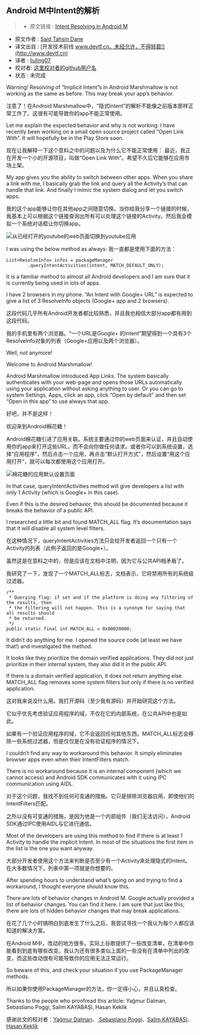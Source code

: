Android M中Intent的解析
---

> * 原文链接 : [Intent Resolving in Android M](https://medium.com/google-developer-experts/intent-resolving-in-android-m-c17d39d27048#.n23z2g14e)
* 原文作者 : [Said Tahsin Dane](https://medium.com/@tasomaniac)
* 译文出自 : [开发技术前线 www.devtf.cn。未经允许，不得转载!](http://www.devtf.cn)
* 译者 : [liuling07](https://github.com/liuling07) 
* 校对者: [这里校对者的github用户名](github链接)
* 状态 :  未完成 

Warning! Resolving of “Implicit Intent”s in Android Marshmallow is not working as the same as before. This may break your app’s behavior.

注意了！在Android Marshmallow中，“隐式Intent”的解析不能像之前版本那样正常工作了。这很有可能导致你的app不能正常使用。

Let me explain the expected behavior and why is not working:
I have recently been working on a small open source project called “Open Link With”. It will hopefully be in the Play Store soon.

现在让我解释一下这个意料之中的问题以及为什么它不能正常使用：
最近，我正在开发一个小的开源项目，叫做“Open Link With”。希望不久后它能够在应用市场上架。

My app gives you the ability to switch between other apps. When you share a link with me, I basically grab the link and query all the Activity’s that can handle that link. And finally I mimic the system dialog and let you switch apps.

我的这个app能够让你在其他app之间随意切换。当你给我分享一个链接的时候，我基本上可以根据这个链接查询出所有可以处理这个链接的Activity。然后我会模拟一个系统对话框让你切换app。

![从已经打开的youtube的web页面切换到youtube应用](https://cdn-images-1.medium.com/max/1600/1*rW8I8aCpJ2q8fnfKH_51_g.gif)

I was using the below method as always:
我一直都是使用下面的方法：

```
List<ResolveInfo> infos = packageManager
        .queryIntentActivities(intent, MATCH_DEFAULT_ONLY);
```

It is a familiar method to almost all Android developers and I am sure that it is currently being used in lots of apps.

I have 2 browsers in my phone. “An Intent with Google+ URL” is expected to give a list of 3 ResolveInfo objects (Google+ app and 2 browsers).

这段代码几乎所有Android开发者都比较熟悉，并且我也相信大部分app都有用到这段代码。

我的手机里有两个浏览器。“一个URL是Google+ 的Intent”期望得到一个具有3个ResolveInfo对象的列表（Google+应用以及两个浏览器）。

Well, not anymore!

Welcome to Android Marshmallow!

Android Marshmallow introduced App Links. The system basically authenticates with your web-page and opens those URLs automatically using your application without asking anything to user. Or you can go to system Settings, Apps, click an app, click “Open by default” and then set “Open in this app” to use always that app.

好吧，并不是这样！

欢迎来到Android棉花糖！

Android棉花糖引进了应用关联。系统主要通过你的web页面来认证，并且自动使用你的app来打开这些URL，而不会向你做任何请求。或者你可以到系统设置，选择“应用程序”，然后点击一个应用，再点击“默认打开方式”，然后设置“用这个应用打开”，就可以每次都使用这个应用打开。

![棉花糖的应用默认设置页面](https://cdn-images-1.medium.com/max/800/1*MVZbYKhwu-7qnyGAFWuNsw.png)

In that case, queryIntentActivities method will give developers a list with only 1 Activity (which is Google+ in this case).

Even if this is the desired behavior, this should be documented because it breaks the behavior of a public API.

I researched a little bit and found MATCH_ALL flag. It’s documentation says that it will disable all system level filters.

在这种情况下，queryIntentActivities方法只会给开发者返回一个只有一个Activity的列表（此例子返回的是Google+）。

虽然这是在意料之中的，但是应该在文档中注明，因为它与公共API相矛盾了。

我研究了一下，发现了一个MATCH_ALL标志，文档表示，它将禁用所有的系统级过滤器。

```
/**
 * Querying flag: if set and if the platform is doing any filtering of the results, then
 * the filtering will not happen. This is a synonym for saying that all results should
 * be returned.
 */
public static final int MATCH_ALL = 0x00020000;
```

It didn’t do anything for me. I opened the source code (at least we have that!) and investigated the method.

It looks like they prioritize the domain verified applications. They did not just prioritize in their internal system, they also did it in the public API.

If there is a domain verified application, it does not return anything else. MATCH_ALL flag removes some system filters but only if there is no verified application.

这对我来说没什么用。我打开源码（至少我有源码）并开始研究这个方法。

它似乎优先考虑验证应用程序的域，不仅在它的内部系统，在公共API中也是如此。

如果有一个验证应用程序的域，它不会返回任何其他东西。MATCH_ALL标志会移除一些系统过滤器，但是仅仅是在没有验证程序的情况下。

I couldn’t find any way to workaround this behavior. It simply eliminates browser apps even when their IntentFilters match.

There is no workaround because it is an internal component (which we cannot access) and Android SDK communicates with it using IPC communication using AIDL.

对于这个问题，我找不到任何可变通的措施。它只是排除浏览器应用，即使他们的IntentFilters匹配。

之所以没有可变通的措施，是因为他是一个内部组件（我们无法访问），Android SDK通过IPC使用AIDL与它进行通信。

Most of the developers are using this method to find if there is at least 1 Activity to handle the implicit Intent. In most of the situations the first item in the list is the one you want anyway.

大部分开发者使用这个方法来判断是否至少有一个Activity来处理隐式的Intent。在大多数情况下，列表中第一项就是你想要的。

After spending hours to understand what’s going on and trying to find a workaround, I thought everyone should know this.

There are lots of behavior changes in Android M. Google actually provided a list of behavior changes. You can find it here. I am sure that just like this, there are lots of hidden behavior changes that may break applications.

在花了几个小时搞明白到底发生了什么之后，我尝试寻找一个我认为每个人都应该知道的解决方案。

在Android M中，改动的地方很多。实际上谷歌提供了一些改变清单，在清单中你能看到到底有哪些改变。我认为还有很多类似上面的一些没有在清单中列出的改变，而这些改动很有可能导致你的应用无法正常运行。

So beware of this, and check your situation if you use PackageManager methods.

所以如果你使用PackageManager的方法，你一定得小心，并且认真检查。

Thanks to the people who proofread this article: Yağmur Dalman, Sebastiano Poggi, Salim KAYABAŞI, Hasan Keklik

感谢此文的校对者：[Yağmur Dalman](https://twitter.com/yagmurdalman)、[ Sebastiano Poggi](https://medium.com/u/9706138c9bfb)、[Salim KAYABAŞI](https://medium.com/u/73761c65c602)、[Hasan Keklik](https://medium.com/u/24a0490cd588)


